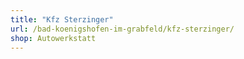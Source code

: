 ```yaml
---
title: "Kfz Sterzinger"
url: /bad-koenigshofen-im-grabfeld/kfz-sterzinger/
shop: Autowerkstatt
---
```

